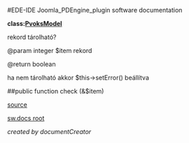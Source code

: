 #EDE-IDE Joomla_PDEngine_plugin
software documentation

**class:[PvoksModel](../PvoksModel.md)**



rekord tárolható?

@param integer $item rekord

@return boolean

ha nem tárolható akkor $this->setError() beállítva

##public function check (&$item) 


[source](../../../admin/models/model.php)

[sw.docs root](../)

*created by documentCreator*

